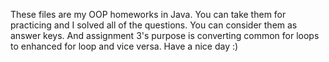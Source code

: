 These files are my OOP homeworks in Java. You can take them for practicing and I solved all of the questions. You can consider them as answer keys.
And assignment 3's purpose is converting common for loops to enhanced for loop and vice versa. 
Have a nice day :)
